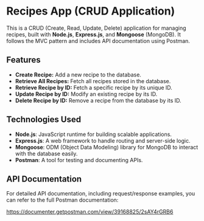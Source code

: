 # Recipes App (CRUD Application)

This is a CRUD (Create, Read, Update, Delete) application for managing recipes, built with **Node.js**, **Express.js**, and **Mongoose** (MongoDB). It follows the MVC pattern and includes API documentation using Postman.

## Features

- **Create Recipe:** Add a new recipe to the database.
- **Retrieve All Recipes:** Fetch all recipes stored in the database.
- **Retrieve Recipe by ID:** Fetch a specific recipe by its unique ID.
- **Update Recipe by ID:** Modify an existing recipe by its ID.
- **Delete Recipe by ID:** Remove a recipe from the database by its ID.

## Technologies Used

- **Node.js**: JavaScript runtime for building scalable applications.
- **Express.js**: A web framework to handle routing and server-side logic.
- **Mongoose**: ODM (Object Data Modeling) library for MongoDB to interact with the database easily.
- **Postman**: A tool for testing and documenting APIs.

## API Documentation

For detailed API documentation, including request/response examples, you can refer to the full Postman documentation:

https://documenter.getpostman.com/view/39168825/2sAY4rGRB6